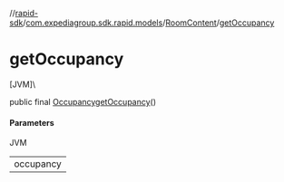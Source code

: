 //[rapid-sdk](../../../index.md)/[com.expediagroup.sdk.rapid.models](../index.md)/[RoomContent](index.md)/[getOccupancy](get-occupancy.md)

# getOccupancy

[JVM]\

public final [Occupancy](../-occupancy/index.md)[getOccupancy](get-occupancy.md)()

#### Parameters

JVM

| |
|---|
| occupancy |
